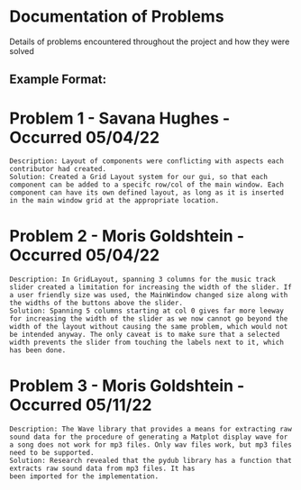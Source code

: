 # Documentation of Problems
Details of problems encountered throughout the project and how they were solved

## Example Format:
# Problem 1 - Savana Hughes - Occurred 05/04/22
    Description: Layout of components were conflicting with aspects each contributor had created. 
    Solution: Created a Grid Layout system for our gui, so that each component can be added to a specifc row/col of the main window. Each component can have its own defined layout, as long as it is inserted in the main window grid at the appropriate location. 

# Problem 2 - Moris Goldshtein - Occurred 05/04/22
    Description: In GridLayout, spanning 3 columns for the music track slider created a limitation for increasing the width of the slider. If a user friendly size was used, the MainWindow changed size along with the widths of the buttons above the slider. 
    Solution: Spanning 5 columns starting at col 0 gives far more leeway for increasing the width of the slider as we now cannot go beyond the width of the layout without causing the same problem, which would not be intended anyway. The only caveat is to make sure that a selected width prevents the slider from touching the labels next to it, which has been done. 

# Problem 3 - Moris Goldshtein - Occurred 05/11/22
    Description: The Wave library that provides a means for extracting raw sound data for the procedure of generating a Matplot display wave for a song does not work for mp3 files. Only wav files work, but mp3 files need to be supported.
    Solution: Research revealed that the pydub library has a function that extracts raw sound data from mp3 files. It has
    been imported for the implementation.
